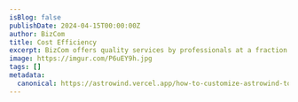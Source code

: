 ```yaml
---
isBlog: false
publishDate: 2024-04-15T00:00:00Z
author: BizCom
title: Cost Efficiency
excerpt: BizCom offers quality services by professionals at a fraction of the costs so you save money for your business.
image: https://imgur.com/P6uEY9h.jpg
tags: []
metadata:
  canonical: https://astrowind.vercel.app/how-to-customize-astrowind-to-your-brand
---
```

